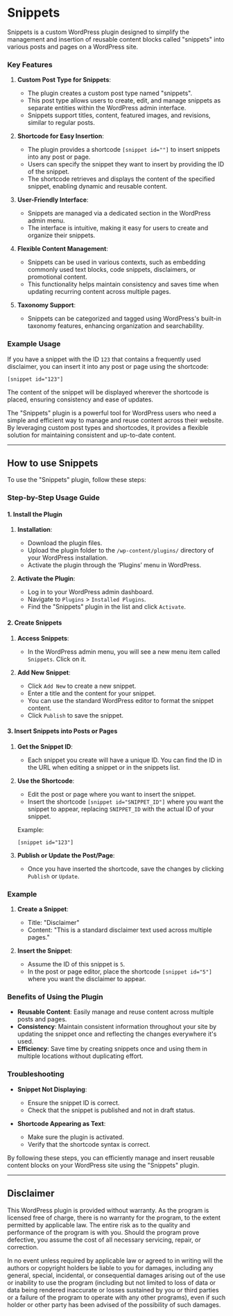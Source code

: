 # Snippets
Snippets is a custom WordPress plugin designed to simplify the management and insertion of reusable content blocks called "snippets" into various posts and pages on a WordPress site.

### Key Features

1. **Custom Post Type for Snippets**:
   - The plugin creates a custom post type named "snippets".
   - This post type allows users to create, edit, and manage snippets as separate entities within the WordPress admin interface.
   - Snippets support titles, content, featured images, and revisions, similar to regular posts.

2. **Shortcode for Easy Insertion**:
   - The plugin provides a shortcode `[snippet id=""]` to insert snippets into any post or page.
   - Users can specify the snippet they want to insert by providing the ID of the snippet.
   - The shortcode retrieves and displays the content of the specified snippet, enabling dynamic and reusable content.

3. **User-Friendly Interface**:
   - Snippets are managed via a dedicated section in the WordPress admin menu.
   - The interface is intuitive, making it easy for users to create and organize their snippets.

4. **Flexible Content Management**:
   - Snippets can be used in various contexts, such as embedding commonly used text blocks, code snippets, disclaimers, or promotional content.
   - This functionality helps maintain consistency and saves time when updating recurring content across multiple pages.

5. **Taxonomy Support**:
   - Snippets can be categorized and tagged using WordPress's built-in taxonomy features, enhancing organization and searchability.

### Example Usage

If you have a snippet with the ID `123` that contains a frequently used disclaimer, you can insert it into any post or page using the shortcode:

```[snippet id="123"]```

The content of the snippet will be displayed wherever the shortcode is placed, ensuring consistency and ease of updates.

The "Snippets" plugin is a powerful tool for WordPress users who need a simple and efficient way to manage and reuse content across their website. By leveraging custom post types and shortcodes, it provides a flexible solution for maintaining consistent and up-to-date content.

---

## How to use Snippets

To use the "Snippets" plugin, follow these steps:

### Step-by-Step Usage Guide

#### 1. Install the Plugin

1. **Installation**:
    - Download the plugin files.
    - Upload the plugin folder to the `/wp-content/plugins/` directory of your WordPress installation.
    - Activate the plugin through the ‘Plugins’ menu in WordPress.

2. **Activate the Plugin**:
   - Log in to your WordPress admin dashboard.
   - Navigate to `Plugins` > `Installed Plugins`.
   - Find the "Snippets" plugin in the list and click `Activate`.

#### 2. Create Snippets

1. **Access Snippets**:
   - In the WordPress admin menu, you will see a new menu item called `Snippets`. Click on it.

2. **Add New Snippet**:
   - Click `Add New` to create a new snippet.
   - Enter a title and the content for your snippet.
   - You can use the standard WordPress editor to format the snippet content.
   - Click `Publish` to save the snippet.

#### 3. Insert Snippets into Posts or Pages

1. **Get the Snippet ID**:
   - Each snippet you create will have a unique ID. You can find the ID in the URL when editing a snippet or in the snippets list.

2. **Use the Shortcode**:
   - Edit the post or page where you want to insert the snippet.
   - Insert the shortcode `[snippet id="SNIPPET_ID"]` where you want the snippet to appear, replacing `SNIPPET_ID` with the actual ID of your snippet.

   Example:
   ```plaintext
   [snippet id="123"]
   ```
   
3. **Publish or Update the Post/Page**:
   - Once you have inserted the shortcode, save the changes by clicking `Publish` or `Update`.

### Example

1. **Create a Snippet**:
   - Title: "Disclaimer"
   - Content: "This is a standard disclaimer text used across multiple pages."

2. **Insert the Snippet**:
   - Assume the ID of this snippet is `5`.
   - In the post or page editor, place the shortcode `[snippet id="5"]` where you want the disclaimer to appear.

### Benefits of Using the Plugin

- **Reusable Content**: Easily manage and reuse content across multiple posts and pages.
- **Consistency**: Maintain consistent information throughout your site by updating the snippet once and reflecting the changes everywhere it's used.
- **Efficiency**: Save time by creating snippets once and using them in multiple locations without duplicating effort.

### Troubleshooting

- **Snippet Not Displaying**:
  - Ensure the snippet ID is correct.
  - Check that the snippet is published and not in draft status.
  
- **Shortcode Appearing as Text**:
  - Make sure the plugin is activated.
  - Verify that the shortcode syntax is correct.

By following these steps, you can efficiently manage and insert reusable content blocks on your WordPress site using the "Snippets" plugin.

---

## Disclaimer

This WordPress plugin is provided without warranty. As the program is licensed free of charge, there is no warranty for the program, to the extent permitted by applicable law. The entire risk as to the quality and performance of the program is with you. Should the program prove defective, you assume the cost of all necessary servicing, repair, or correction.

In no event unless required by applicable law or agreed to in writing will the authors or copyright holders be liable to you for damages, including any general, special, incidental, or consequential damages arising out of the use or inability to use the program (including but not limited to loss of data or data being rendered inaccurate or losses sustained by you or third parties or a failure of the program to operate with any other programs), even if such holder or other party has been advised of the possibility of such damages.
